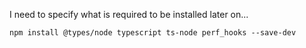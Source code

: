 I need to specify what is required to be installed later on...

```
npm install @types/node typescript ts-node perf_hooks --save-dev
```